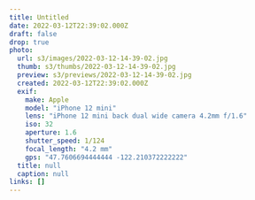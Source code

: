 ```yaml
---
title: Untitled
date: 2022-03-12T22:39:02.000Z
draft: false
drop: true
photo:
  url: s3/images/2022-03-12-14-39-02.jpg
  thumb: s3/thumbs/2022-03-12-14-39-02.jpg
  preview: s3/previews/2022-03-12-14-39-02.jpg
  created: 2022-03-12T22:39:02.000Z
  exif:
    make: Apple
    model: "iPhone 12 mini"
    lens: "iPhone 12 mini back dual wide camera 4.2mm f/1.6"
    iso: 32
    aperture: 1.6
    shutter_speed: 1/124
    focal_length: "4.2 mm"
    gps: "47.7606694444444 -122.210372222222"
  title: null
  caption: null
links: []
---
```

